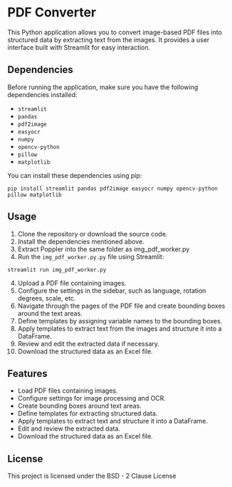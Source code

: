 # PDF Converter

This Python application allows you to convert image-based PDF files into structured data by extracting text from the images. It provides a user interface built with Streamlit for easy interaction.

## Dependencies

Before running the application, make sure you have the following dependencies installed:

- `streamlit`
- `pandas`
- `pdf2image`
- `easyocr`
- `numpy`
- `opencv-python`
- `pillow`
- `matplotlib`

You can install these dependencies using pip:

```
pip install streamlit pandas pdf2image easyocr numpy opencv-python pillow matplotlib
```

## Usage

1. Clone the repository or download the source code.
2. Install the dependencies mentioned above.
3. Extract Poppler into the same folder as img_pdf_worker.py
4. Run the `img_pdf_worker.py.py` file using Streamlit:

```
streamlit run img_pdf_worker.py
```

4. Upload a PDF file containing images.
5. Configure the settings in the sidebar, such as language, rotation degrees, scale, etc.
6. Navigate through the pages of the PDF file and create bounding boxes around the text areas.
7. Define templates by assigning variable names to the bounding boxes.
8. Apply templates to extract text from the images and structure it into a DataFrame.
9. Review and edit the extracted data if necessary.
10. Download the structured data as an Excel file.

## Features

- Load PDF files containing images.
- Configure settings for image processing and OCR.
- Create bounding boxes around text areas.
- Define templates for extracting structured data.
- Apply templates to extract text and structure it into a DataFrame.
- Edit and review the extracted data.
- Download the structured data as an Excel file.

## License

This project is licensed under the BSD - 2 Clause License
